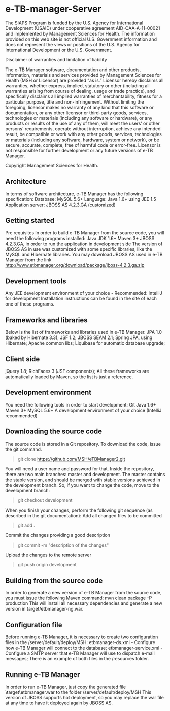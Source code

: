 # e-TB-manager-Server

The SIAPS Program is funded by the U.S. Agency for International Development (USAID) under cooperative agreement AID-OAA-A-11-00021 and implemented by Management Sciences for Health. The information provided on this web site is not official U.S. Government information and does not represent the views or positions of the U.S. Agency for International Development or the U.S. Government. 

Disclaimer of warranties and limitation of liability

The e-TB Manager software, documentation and other products, information, materials and services provided by Management Sciences for Health (MSH or Licensor) are provided “as is.” Licensor hereby disclaims all warranties, whether express, implied, statutory or other (including all warranties arising from course of dealing, usage or trade practice), and specifically disclaims all implied warranties of merchantability, fitness for a particular purpose, title and non-infringement. Without limiting the foregoing, licensor makes no warranty of any kind that this software or documentation, or any other licensor or third-party goods, services, technologies or materials (including any software or hardware), or any products or results of the use of any of them, will meet the users’ or other persons' requirements, operate without interruption, achieve any intended result, be compatible or work with any other goods, services, technologies or materials (including any software, hardware, system or network), or be secure, accurate, complete, free of harmful code or error-free. Licensor is not responsible for further development or any future versions of e-TB Manager.

Copyright Management Sciences for Health.

## Architecture
In terms of software architecture, e-TB Manager has the following specification:
Database: MySQL 5.6+
Language: Java 1.6+ using JEE 1.5
Application server: JBOSS AS 4.2.3.GA (customized)

## Getting started
Pre requisites
In order to build e-TB Manager from the source code, you will need the following programs installed:
Java JDK 1.6+
Maven 3+
JBOSS 4.2.3.GA, in order to run the application in development side
The version of JBOSS AS in use was customized with some specific libraries, like the MySQL and Hibernate libraries. You may download JBOSS AS used in e-TB Manager from the link http://www.etbmanager.org/download/package/jboss-4.2.3.ga.zip

## Development tools
Any JEE development environment of your choice - Recommended: IntelliJ for development
Installation instructions can be found in the site of each one of these programs.

## Frameworks and libraries
Below is the list of frameworks and libraries used in e-TB Manager.
JPA 1.0 (baked by Hibernate 3.3);
JSF 1.2;
JBOSS SEAM 2.1;
Spring JPA, using Hibernate;
Apache common libs;
Liquibase for automatic database upgrade;

## Client side
jQuery 1.8;
RichFaces 3 (JSF components);
All these frameworks are automatically loaded by Maven, so the list is just a reference.

## Development environment
You need the following tools in order to start development:
Git
Java 1.6+
Maven 3+
MySQL 5.6+
A development environment of your choice (IntelliJ recommended)

## Downloading the source code
The source code is stored in a Git repository.
To download the code, issue the git command.
> git clone https://github.com/MSH/eTBManager2.git

You will need a user name and password for that.
Inside the repository, there are two main branches: master and development. The master contains the stable version, and should be merged with stable versions achieved in the development branch. So, if you want to change the code, move to the development branch:
> git checkout development

When you finish your changes, perform the following git sequence (as described in the git documentation):
Add all changed files to be committed

> git add .

Commit the changes providing a good description

> git commit -m "description of the changes"

Upload the changes to the remote server

> git push origin development

## Building from the source code
In order to generate a new version of e-TB Manager from the source code, you must issue the following Maven command:
mvn clean package -P production
This will install all necessary dependencies and generate a new version in target/etbmanager-ng.war.

## Configuration file
Before running e-TB Manager, it is necessary to create two configuration files in the <jboss>/server/default/deploy/MSH:
etbmanager-ds.xml - Configure how e-TB Manager will connect to the database;
etbmanager-service.xml - Configure a SMTP server that e-TB Manager will use to dispatch e-mail messages;
There is an example of both files in the /resources folder.

## Running e-TB Manager
In order to run e-TB Manager, just copy the generated file \target\etbmanager.war to the folder
<jboos>/server/default/deploy/MSH
This version of JBOSS supports hot deployment, so you may replace the war file at any time to have it deployed again by JBOSS AS.
